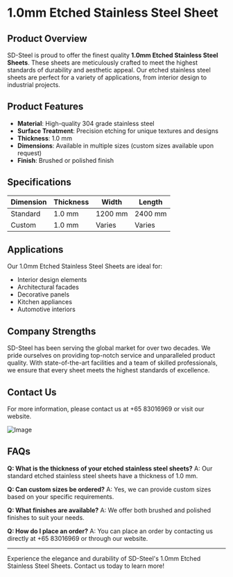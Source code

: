 # 1.0mm Etched Stainless Steel Sheet

## Product Overview
SD-Steel is proud to offer the finest quality **1.0mm Etched Stainless Steel Sheets**. These sheets are meticulously crafted to meet the highest standards of durability and aesthetic appeal. Our etched stainless steel sheets are perfect for a variety of applications, from interior design to industrial projects.

## Product Features
- **Material**: High-quality 304 grade stainless steel
- **Surface Treatment**: Precision etching for unique textures and designs
- **Thickness**: 1.0 mm
- **Dimensions**: Available in multiple sizes (custom sizes available upon request)
- **Finish**: Brushed or polished finish

## Specifications
| Dimension | Thickness | Width | Length |
|-----------|-----------|-------|--------|
| Standard  | 1.0 mm    | 1200 mm | 2400 mm |
| Custom    | 1.0 mm    | Varies | Varies |

## Applications
Our 1.0mm Etched Stainless Steel Sheets are ideal for:
- Interior design elements
- Architectural facades
- Decorative panels
- Kitchen appliances
- Automotive interiors

## Company Strengths
SD-Steel has been serving the global market for over two decades. We pride ourselves on providing top-notch service and unparalleled product quality. With state-of-the-art facilities and a team of skilled professionals, we ensure that every sheet meets the highest standards of excellence.

## Contact Us
For more information, please contact us at +65 83016969 or visit our website. 

![Image](https://github.com/user-attachments/assets/2567258e-e124-4816-932d-1809bd27ef0b)

## FAQs
**Q: What is the thickness of your etched stainless steel sheets?**
A: Our standard etched stainless steel sheets have a thickness of 1.0 mm.

**Q: Can custom sizes be ordered?**
A: Yes, we can provide custom sizes based on your specific requirements.

**Q: What finishes are available?**
A: We offer both brushed and polished finishes to suit your needs.

**Q: How do I place an order?**
A: You can place an order by contacting us directly at +65 83016969 or through our website.

---

Experience the elegance and durability of SD-Steel's 1.0mm Etched Stainless Steel Sheets. Contact us today to learn more!